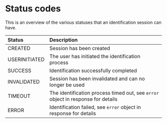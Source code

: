 # Status codes

This is an overview of the various statuses that an identification session can have.

| Status | Description |
| :--- | :--- |
| CREATED | Session has been created |
| USERINITIATED | The user has initiated the identification process |
| SUCCESS | Identification successfully completed |
| INVALIDATED | Session has been invalidated and can no longer be used |
| TIMEOUT | The identification process timed out, see `error` object in response for details |
| ERROR | Identification failed, see `error` object in response for details |

